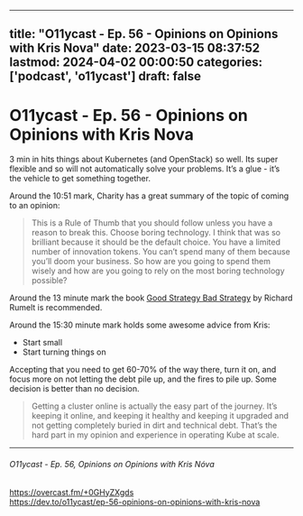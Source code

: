 
---
title: "O11ycast - Ep. 56 - Opinions on Opinions with Kris Nova"
date: 2023-03-15 08:37:52
lastmod: 2024-04-02 00:00:50
categories: ['podcast', 'o11ycast']
draft: false
---


# O11ycast - Ep. 56 - Opinions on Opinions with Kris Nova
3 min in hits things about Kubernetes (and OpenStack) so well. Its super flexible and so will not automatically solve your problems. It’s a glue - it’s the vehicle to get something together.

Around the 10:51 mark, Charity has a great summary of the topic of coming to an opinion:
> This is a  Rule of Thumb that you should follow unless you have a reason to break this. Choose boring technology. I think that was so brilliant because it should be the default choice. You have a limited number of innovation tokens. You can’t spend many of them because you’ll doom your business. So how are you going to spend them wisely and how are you going to rely on the most boring technology possible?

Around the 13 minute mark the book [Good Strategy Bad Strategy](https://www.penguinrandomhouse.ca/books/208668/good-strategy-bad-strategy-by-richard-rumelt/9780307886231) by Richard Rumelt is recommended.

Around the 15:30 minute mark holds some awesome advice from Kris:
* Start small
* Start turning things on

Accepting that you need to get 60-70% of the way there, turn it on, and focus more on not letting the debt pile up, and the fires to pile up. Some decision is better than no decision.

> Getting a cluster online is actually the easy part of the journey. It’s keeping it online, and keeping it healthy and keeping it upgraded and not getting completely buried in dirt and technical debt. That’s the hard part in my opinion and experience in operating Kube at scale.

- - -
###### O11ycast - Ep. 56, Opinions on Opinions with Kris Nóva

https://overcast.fm/+0GHyZXgds  
https://dev.to/o11ycast/ep-56-opinions-on-opinions-with-kris-nova

<!-- #public #podcast #o11ycast -->

<!-- {BearID:21B04EC2-E3C4-46A2-BFA3-2153A0C68CC7-27555-0000172E1BCBD166} -->
